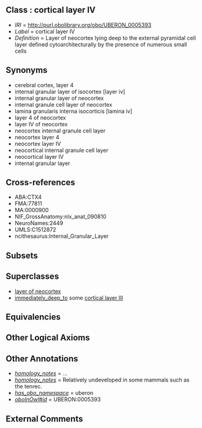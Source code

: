 
## Class : cortical layer IV

 * *IRI* = http://purl.obolibrary.org/obo/UBERON_0005393
 * *Label* = cortical layer IV
 * *Definition* = Layer of neocortex lying deep to the external pyramidal cell layer defined cytoarchitecturally by the presence of numerous small cells

## Synonyms

 * cerebral cortex, layer 4
 * internal granular layer of isocortex [layer iv]
 * internal granular layer of neocortex
 * internal granule cell layer of neocortex
 * lamina granularis interna isocorticis [lamina iv]
 * layer 4 of neocortex
 * layer IV of neocortex
 * neocortex internal granule cell layer
 * neocortex layer 4
 * neocortex layer IV
 * neocortical internal granule cell layer
 * neocortical layer IV
 * internal granular layer

## Cross-references

 * ABA:CTX4
 * FMA:77811
 * MA:0000900
 * NIF_GrossAnatomy:nlx_anat_090810
 * NeuroNames:2449
 * UMLS:C1512872
 * ncithesaurus:Internal_Granular_Layer

## Subsets


## Superclasses

 * [layer of neocortex](../../UBERON/01/UBERON_0002301.md)
 * [immediately_deep_to](../../BSPO/07/BSPO_0001107.md) some [cortical layer III](../../UBERON/92/UBERON_0005392.md)

## Equivalencies


## Other Logical Axioms


## Other Annotations

 * *[homology_notes](../../UBPROP/03/UBPROP_0000003.md)* = ...
 * *[homology_notes](../../UBPROP/03/UBPROP_0000003.md)* = Relatively undeveloped in some mammals such as the tenrec.
 * *[has_obo_namespace](../../ce/oboInOwl#hasOBONamespace.md)* = uberon
 * *[oboInOwl#id](../../id/oboInOwl#id.md)* = UBERON:0005393

## External Comments

